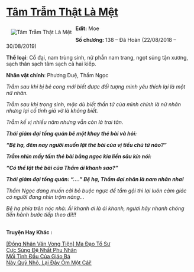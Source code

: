 <a href="https://utruyen.com/truyen/tam-tram-that-la-met/19530/" title="Tâm Trẫm Thật Là Mệt"><h1>Tâm Trẫm Thật Là Mệt</h1></a><div style="display:table"><img align="right" style="float: left; padding: 10px;" src="https://utruyen.com/images/story/200x260/tam-tram-that-la-met.jpg" alt="Tâm Trẫm Thật Là Mệt"><b>Edit:</b> Moe<p></p><b>Số chương: </b>138 – Đã Hoàn (22/08/2018 – 30/08/2019)<p></p><b>Thể loại</b>: Cổ đại, nam trùng sinh, nữ phẫn nam trang, ngọt sủng tận xương, sạch thân sạch tâm sạch cả hai kiếp.<p></p><b>Nhân vật chính</b>: Phương Duệ, Thẩm Ngọc<p></p><em>Trẫm sau khi bị bẻ cong mới biết được đối tượng mình yêu thích lại là một nữ nhân.</em><p></p><em>Trẫm sau khi trọng sinh, mặc dù biết thần tử của mình chính là nữ nhân nhưng lại cố tình giả vờ là không biết.</em><p></p><em>Trẫm kế vị nhiều năm nhưng vẫn còn là trai tân.</em><p></p><em>***</em><p></p><em>Thái giám đại tổng quản bê một khay thẻ bài và hỏi:</em><p></p><em>“Bệ hạ, đêm nay người muốn lật thẻ bài của vị tiểu chủ tử nào?”</em><p></p><em>Trẫm nhìn mấy tấm thẻ bài bằng ngọc kia liền sâu kín nói:</em><p></p><em>“Có thể lật thẻ bài của Thẩm ái khanh sao?”</em><p></p><em>Thái giám đại tổng quản: “….” Bệ hạ, Thẩm đại nhân là nam nhân nha!</em><p></p><em>***</em><p></p><em>Thẩm Ngọc đang muốn cởi bỏ buộc ngực để tắm gội thì lại luôn cảm giác có người đang nhìn trộm nàng…</em><p></p><em>Bệ hạ phía trên nóc nhà: Ái khanh ơi là ái khanh, ngươi hãy nhanh chóng tiến hành bước tiếp theo đi!!!</em></div><p><br><b>Truyện Hay Khác :</b></p><a href="https://utruyen.com/truyen/dong-nhan-van-vong-tien-ma-dao-to-su/19522/" alt="[Đồng Nhân Văn Vong Tiện] Ma Đạo Tổ Sư">[Đồng Nhân Văn Vong Tiện] Ma Đạo Tổ Sư</a><br/><a href="https://truyenngontinhay.wordpress.com/2019/10/03/cuc-sung-de-nhat-phu-nhan/" alt="Cực Sủng Đệ Nhất Phu Nhân">Cực Sủng Đệ Nhất Phu Nhân</a><br/><a href="https://github.com/quanluxury/ngontinhhot/tree/master/truyenhay/19292/" alt="Mối Tình Đầu Của Giáo Bá">Mối Tình Đầu Của Giáo Bá</a><br/><a href="https://github.com/quanluxury/ngontinhhot/tree/master/truyenhay/18882/" alt="Này Quỷ Nhỏ, Lại Đây Ôm Một Cái!">Này Quỷ Nhỏ, Lại Đây Ôm Một Cái!</a><br/>